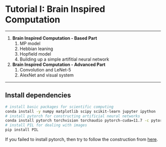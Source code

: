 # Tutorial I: Brain Inspired Computation
---
1. **Brain Inspired Computation - Based Part**
    1. MP model
    2. Hebbian leaning
    3. Hopfield model
    4. Building up a simple artifitial neural network
1. **Brain Inspired Computation - Advanced Part**
    1. Convolution and LeNet-5
    2. AlexNet and visual system

---

## Install dependencies


```bash
# install basic packages for scientific computing
conda install -y numpy matplotlib scipy scikit-learn jupyter ipython
# install pytorch for constructing artificial neural networks
conda install pytorch torchvision torchaudio pytorch-cuda=11.7 -c pytorch -c nvidia -y
# install PIL for dealing with images
pip install PIL
```
If you failed to install pytorch, then try to follow the construction from [here](https://pytorch.org/get-started/locally/).
